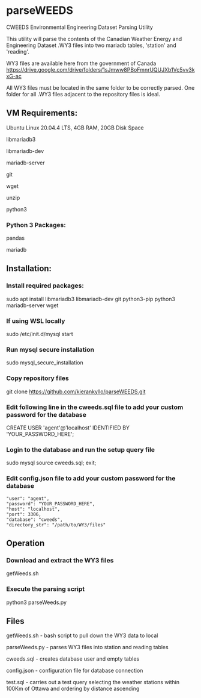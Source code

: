 # parseWEEDS
CWEEDS Environmental Engineering Dataset Parsing Utility

This utility will parse the contents of the Canadian Weather Energy and Engineering Dataset .WY3 files into two mariadb tables, 'station' and 'reading'. 

WY3 files are available here from the government of Canada https://drive.google.com/drive/folders/1sJmww8PBoFmnrUQUJXb1Vc5vv3kxG-ac

All WY3 files must be located in the same folder to be correctly parsed. One folder for all .WY3 files adjacent to the repository files is ideal.

## VM Requirements:
Ubuntu Linux 20.04.4 LTS, 4GB RAM, 20GB Disk Space

libmariadb3

libmariadb-dev

mariadb-server

git

wget

unzip

python3

### Python 3 Packages:
pandas

mariadb

## Installation:

### Install required packages:
sudo apt install libmariadb3 libmariadb-dev git python3-pip python3 mariadb-server wget

### If using WSL locally
sudo /etc/init.d/mysql start

### Run mysql secure installation
sudo mysql_secure_installation

### Copy repository files
git clone https://github.com/kierankyllo/parseWEEDS.git

### Edit following line in the cweeds.sql file to add your custom password for the database
CREATE USER 'agent'@'localhost' IDENTIFIED BY 'YOUR_PASSWORD_HERE';

### Login to the database and run the setup query file
sudo mysql
source cweeds.sql;
exit;

### Edit config.json file to add your custom password for the database 

    "user": "agent",
    "password": "YOUR_PASSWORD_HERE",
    "host": "localhost",
    "port": 3306,
    "database": "cweeds",
    "directory_str": "/path/to/WY3/files"

## Operation

### Download and extract the WY3 files
getWeeds.sh

### Execute the parsing script
python3 parseWeeds.py

## Files
getWeeds.sh - bash script to pull down the WY3 data to local

parseWeeds.py - parses WY3 files into station and reading tables

cweeds.sql - creates database user and empty tables

config.json - configuration file for database connection

test.sql - carries out a test query selecting the weather stations within 100Km of Ottawa and ordering by distance ascending
